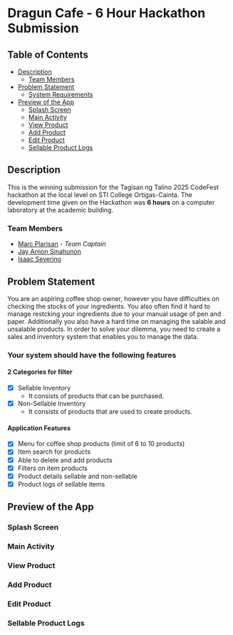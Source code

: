 # Dragun Cafe - 6 Hour Hackathon Submission

## Table of Contents

- [Description](#description)
  - [Team Members](#team-members)  
- [Problem Statement](#problem-statement)
  - [System Requirements](#your-system-should-have-the-following-features)
- [Preview of the App](#preview-of-the-app)
  - [Splash Screen](#splash-screen)
  - [Main Activity](#main-activity)
  - [View Product](#view-product)
  - [Add Product](#add-product)
  - [Edit Product](#edit-product)
  - [Sellable Product Logs](#sellable-product-logs)     

## Description

This is the winning submission for the Tagisan ng Talino 2025 CodeFest hackathon at the local level on STI College Ortigas-Cainta. The development time given on the Hackathon was **6 hours** on a computer laboratory at the academic building.

### Team Members

- [Marc Plarisan](https://github.com/DragunWF) - _Team Captain_
- [Jay Arnon Sinahunon](https://github.com/JasDevPH)
- [Isaac Severino](https://github.com/Aysaaak)

## Problem Statement

You are an aspiring coffee shop owner, however you have difficulties on checking the stocks of your ingredients. You also often find it hard to manage restcking your ingredients due to your manual usage of pen and paper. Additionally you also have a hard time on managing the salable and unsalable products. In order to solve your dilemma, you need to create a sales and inventory system that enables you to manage the data.

### Your system should have the following features

#### 2 Categories for filter

- [x] Sellable Inventory
  - It consists of products that can be purchased.
- [x] Non-Sellable Inventory
  - It consists of products that are used to create products.

#### Application Features

- [x] Menu for coffee shop products (limit of 6 to 10 products)
- [x] Item search for products
- [x] Able to delete and add products
- [x] Filters on item products
- [x] Product details sellable and non-sellable
- [x] Product logs of sellable items

## Preview of the App

### Splash Screen

### Main Activity

### View Product

### Add Product

### Edit Product

### Sellable Product Logs
